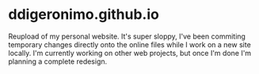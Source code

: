 # ddigeronimo.github.io
Reupload of my personal website.
It's super sloppy, I've been commiting temporary changes directly onto the online files while I work on a new site locally.
I'm currently working on other web projects, but once I'm done I'm planning a complete redesign. 
